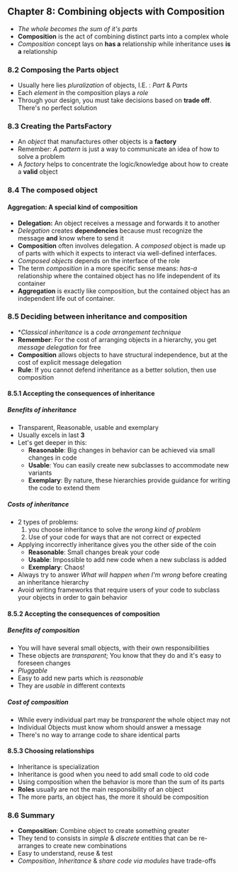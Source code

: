 ## Chapter 8: Combining objects with Composition
- _The whole becomes the sum of it's parts_
- **Composition** is the act of combining distinct parts into a complex whole
- _Composition_ concept lays on **has a** relationship while inheritance uses **is a** relationship

### 8.2 Composing the Parts object
- Usually here lies _pluralization_ of objects, I.E. : _Part_ & _Parts_
- Each _element_ in the composition plays a _role_
- Through your design, you must take decisions based on **trade off**. There's no perfect solution

### 8.3 Creating the PartsFactory
- An _object_ that manufactures other objects is a **factory**
- Remember: _A pattern_ is just a way to communicate an idea of how to solve a problem
- A _factory_ helps to concentrate the logic/knowledge about how to create a **valid** object

### 8.4 The composed object
#### **Aggregation: A special kind of composition**
- **Delegation:** An object receives a message and forwards it to another
- _Delegation_ creates **dependencies** because must recognize the message **and** know where to send it
- **Composition** often involves delegation. A _composed_ object is made up of parts with which it expects to interact via well-defined interfaces.
- _Composed objects_ depends on the interface of the role
- The term _composition_ in a more specific sense means: _has-a_ relationship where the contained object has no life independent of its container
- **Aggregation** is exactly like composition, but the contained object has an independent life out of container.

### 8.5 Deciding between inheritance and composition
- **Classical inheritance* is a _code arrangement technique_
- **Remember**: For the cost of arranging objects in a hierarchy, you get _message delegation_ for free
- **Composition** allows objects to have structural independence, but at the cost of explicit message delegation
- **Rule**: If you cannot defend inheritance as a better solution, then use composition

#### **8.5.1 Accepting the consequences of inheritance**
##### **Benefits of inheritance**
- Transparent, Reasonable, usable and exemplary
- Usually excels in last **3**
- Let's get deeper in this:
  - **Reasonable**: Big changes in behavior can be achieved via small changes in code
  - **Usable**: You can easily create new subclasses to accommodate new variants
  - **Exemplary**: By nature, these hierarchies provide guidance for writing the code to extend them

##### **Costs of inheritance**
- 2 types of problems: 
  1. you choose inheritance to solve _the wrong kind of problem_
  2. Use of your code for ways that are not correct or expected
- Applying incorrectly inheritance gives you the other side of the coin
  - **Reasonable**: Small changes break your code
  - **Usable**: Impossible to add new code when a new subclass is added
  - **Exemplary**: Chaos!
- Always try to answer _What will happen when I'm wrong_ before creating an inheritance hierarchy
- Avoid writing frameworks that require users of your code to subclass your objects in order to gain behavior

#### **8.5.2 Accepting the consequences of composition**
##### **Benefits of composition**
- You will have several small objects, with their own responsibilities
- These objects are _transparent_; You know that they do and it's easy to foreseen changes
- _Pluggable_
- Easy to add new parts which is _reasonable_
- They are _usable_ in different contexts

##### **Cost of composition**
- While every individual part may be _transparent_ the whole object may not
- Individual Objects must know whom should answer a message
- There's no way to arrange code to share identical parts

#### **8.5.3 Choosing relationships**
- Inheritance is specialization
- Inheritance is good when you need to add small code to old code
- Using composition when the behavior is more than the sum of its parts
- **Roles** usually are not the main responsibility of an object
- The more parts, an object has, the more it should be composition

### 8.6 Summary
- **Composition**: Combine object to create something greater
- They tend to consists in _simple_ & _discrete_ entities that can be re-arranges to create new combinations
- Easy to understand, reuse & test
- _Composition_, _Inheritance_ & _share code via modules_ have trade-offs
